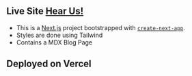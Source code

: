 ## Live Site [Hear Us!](https://hear-us.vercel.app/)

- This is a [Next.js](https://nextjs.org/) project bootstrapped with [`create-next-app`](https://github.com/vercel/next.js/tree/canary/packages/create-next-app).
- Styles are done using Tailwind 
- Contains a MDX Blog Page

## Deployed on Vercel
